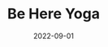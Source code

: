 ---
title: Be Here Yoga
date: 2022-09-01
thumbnail: "/images/projects/behere/thumb.webp"
build: 
- Hugo 
- Ui/Ux
- TailwindCSS
gh_link:
main_link: https://www.behereyoga.net
images: 
- "/images/projects/behere/thumb.webp"
- "/images/projects/behere/Mockup02.webp"
- "/images/projects/behere/fullscreen.webp"
- "/images/projects/behere/Mockup.webp"
- "/images/projects/behere/phone.webp"
---